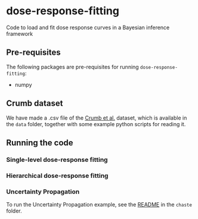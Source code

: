 # dose-response-fitting
Code to load and fit dose response curves in a Bayesian inference framework

## Pre-requisites

The following packages are pre-requisites for running `dose-response-fitting`:
 * numpy

## Crumb dataset

We have made a .csv file of the [Crumb et al.](http://dx.doi.org/10.1016/j.vascn.2016.03.009) dataset, which is available in the `data` folder, together with some example python scripts for reading it.

## Running the code

### Single-level dose-response fitting

### Hierarchical dose-response fitting

### Uncertainty Propagation

To run the Uncertainty Propagation example, see the [README](chaste/README.md) in the `chaste` folder.
